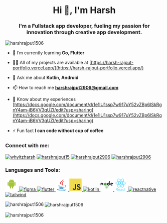 <h1 align="center">Hi 👋, I'm Harsh</h1>
<h3 align="center">I'm a Fullstack app developer, fueling my passion for innovation through creative app development.</h3>

<p align="left"> <img src="https://komarev.com/ghpvc/?username=harshrajput1506&label=Profile%20views&color=0e75b6&style=flat" alt="harshrajput1506" /> </p>

- 🌱 I’m currently learning **Go, Flutter**

- 👨‍💻 All of my projects are available at [https://harsh-rajput-portfolio.vercel.app/](https://harsh-rajput-portfolio.vercel.app/)

- 💬 Ask me about **Kotlin, Android**

- 📫 How to reach me **harshrajput2906@gmail.com**

- 📄 Know about my experiences [https://docs.google.com/document/d/1e1lU1ssp7w917uY52vZBp6lSkRgnY4am-iB6VV3qUZI/edit?usp=sharing](https://docs.google.com/document/d/1e1lU1ssp7w917uY52vZBp6lSkRgnY4am-iB6VV3qUZI/edit?usp=sharing)

- ⚡ Fun fact **I can code without cup of coffee**

<h3 align="left">Connect with me:</h3>
<p align="left">
<a href="https://twitter.com/whyitzharsh" target="blank"><img align="center" src="https://raw.githubusercontent.com/rahuldkjain/github-profile-readme-generator/master/src/images/icons/Social/twitter.svg" alt="whyitzharsh" height="30" width="40" /></a>
<a href="https://linkedin.com/in/harshrajput15" target="blank"><img align="center" src="https://raw.githubusercontent.com/rahuldkjain/github-profile-readme-generator/master/src/images/icons/Social/linked-in-alt.svg" alt="harshrajput15" height="30" width="40" /></a>
<a href="https://dribbble.com/harshrajput2906" target="blank"><img align="center" src="https://raw.githubusercontent.com/rahuldkjain/github-profile-readme-generator/master/src/images/icons/Social/dribbble.svg" alt="harshrajput2906" height="30" width="40" /></a>
<a href="https://www.leetcode.com/harshrajput2906" target="blank"><img align="center" src="https://raw.githubusercontent.com/rahuldkjain/github-profile-readme-generator/master/src/images/icons/Social/leet-code.svg" alt="harshrajput2906" height="30" width="40" /></a>
</p>

<h3 align="left">Languages and Tools:</h3>
<p align="left"> <a href="https://developer.android.com" target="_blank" rel="noreferrer"> <img src="https://raw.githubusercontent.com/devicons/devicon/master/icons/android/android-original-wordmark.svg" alt="android" width="40" height="40"/> </a> <a href="https://www.figma.com/" target="_blank" rel="noreferrer"> <img src="https://www.vectorlogo.zone/logos/figma/figma-icon.svg" alt="figma" width="40" height="40"/> </a> <a href="https://flutter.dev" target="_blank" rel="noreferrer"> <img src="https://www.vectorlogo.zone/logos/flutterio/flutterio-icon.svg" alt="flutter" width="40" height="40"/> </a> <a href="https://www.java.com" target="_blank" rel="noreferrer"> <img src="https://raw.githubusercontent.com/devicons/devicon/master/icons/java/java-original.svg" alt="java" width="40" height="40"/> </a> <a href="https://developer.mozilla.org/en-US/docs/Web/JavaScript" target="_blank" rel="noreferrer"> <img src="https://raw.githubusercontent.com/devicons/devicon/master/icons/javascript/javascript-original.svg" alt="javascript" width="40" height="40"/> </a> <a href="https://kotlinlang.org" target="_blank" rel="noreferrer"> <img src="https://www.vectorlogo.zone/logos/kotlinlang/kotlinlang-icon.svg" alt="kotlin" width="40" height="40"/> </a> <a href="https://nodejs.org" target="_blank" rel="noreferrer"> <img src="https://raw.githubusercontent.com/devicons/devicon/master/icons/nodejs/nodejs-original-wordmark.svg" alt="nodejs" width="40" height="40"/> </a> <a href="https://reactjs.org/" target="_blank" rel="noreferrer"> <img src="https://raw.githubusercontent.com/devicons/devicon/master/icons/react/react-original-wordmark.svg" alt="react" width="40" height="40"/> </a> <a href="https://reactnative.dev/" target="_blank" rel="noreferrer"> <img src="https://reactnative.dev/img/header_logo.svg" alt="reactnative" width="40" height="40"/> </a> <a href="https://tailwindcss.com/" target="_blank" rel="noreferrer"> <img src="https://www.vectorlogo.zone/logos/tailwindcss/tailwindcss-icon.svg" alt="tailwind" width="40" height="40"/> </a> </p>

<p><img align="left" src="https://github-readme-stats.vercel.app/api/top-langs?username=harshrajput1506&show_icons=true&locale=en&layout=compact" alt="harshrajput1506" /></p>

<p>&nbsp;<img align="center" src="https://github-readme-stats.vercel.app/api?username=harshrajput1506&show_icons=true&locale=en" alt="harshrajput1506" /></p>

<p><img align="center" src="https://github-readme-streak-stats.herokuapp.com/?user=harshrajput1506&" alt="harshrajput1506" /></p>

